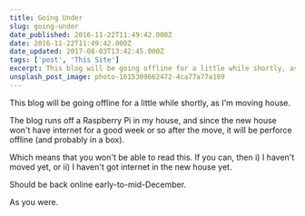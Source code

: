 ```yaml
---
title: Going Under
slug: going-under
date_published: 2016-11-22T11:49:42.000Z
date: 2016-11-22T11:49:42.000Z
date_updated: 2017-08-03T13:42:45.000Z
tags: ['post', 'This Site']
excerpt: This blog will be going offline for a little while shortly, as I'm moving house.
unsplash_post_image: photo-1615309662472-4ca77a77a189
---
```


This blog will be going offline for a little while shortly, as I'm moving house.

The blog runs off a Raspberry Pi in my house, and since the new house won't have internet for a good week or so after the move, it will be perforce offline (and probably in a box).

Which means that you won't be able to read this. If you can, then i) I haven't moved yet, or ii) I haven't got internet in the new house yet.

Should be back online early-to-mid-December.

As you were.
